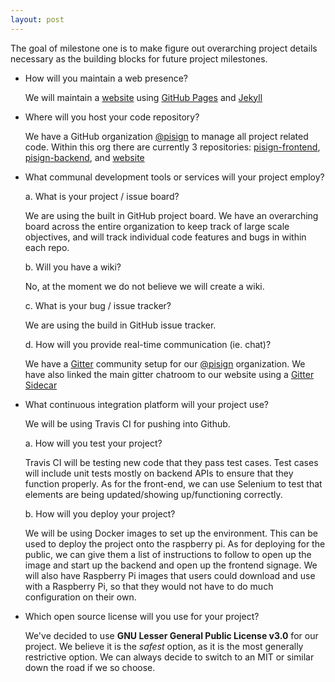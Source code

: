 ```yaml
---
layout: post
---
```


The goal of milestone one is to make figure out overarching project details necessary as the building blocks for future project milestones.

- How will you maintain a web presence?
  
  We will maintain a [website](https://pisign.github.io/website/) using [GitHub Pages](https://pages.github.com/) and [Jekyll](https://jekyllrb.com/)

- Where will you host your code repository?

  We have a GitHub organization [@pisign](https://github.com/pisign) to manage all project related code. Within this org there are currently 3 repositories:
    [pisign-frontend](https://github.com/pisign/pisign-frontend),
    [pisign-backend](https://github.com/pisign/pisign-backend), and
    [website](https://github.com/pisign/website)

- What communal development tools or services will your project employ?

    a. What is your project / issue board?
    
    We are using the built in GitHub project board. We have an overarching board across the entire organization to keep track of large scale objectives, and will track individual code features and bugs in within each repo.

    b. Will you have a wiki?
    
    No, at the moment we do not believe we will create a wiki.

    c. What is your bug / issue tracker?
    
    We are using the build in GitHub issue tracker.

    d. How will you provide real-time communication (ie. chat)?
    
    We have a [Gitter](gitter.im) community setup for our [@pisign](gitter.im/pisign) organization. We have also linked the main gitter chatroom to our website using a [Gitter Sidecar](https://sidecar.gitter.im/)

- What continuous integration platform will your project use?

    We will be using Travis CI for pushing into Github.

    a. How will you test your project?
        
    Travis CI will be testing new code that they pass test cases. Test cases will include unit tests mostly on backend APIs to ensure that they function properly. As for the front-end, we can use Selenium to test that elements are being updated/showing up/functioning correctly. 

    b. How will you deploy your project?
    
    We will be using Docker images to set up the environment. This can be used to deploy the project onto the raspberry pi. As for deploying for the public, we can give them a list of instructions to follow to open up the image and start up the backend and open up the frontend signage. We will also have Raspberry Pi images that users could download and use with a Raspberry Pi, so that they would not have to do much configuration on their own. 

- Which open source license will you use for your project?

  We've decided to use **GNU Lesser General Public License v3.0** for our project. We believe it is the *safest* option, as it is the most generally restrictive option. We can always decide to switch to an MIT or similar down the road if we so choose.

